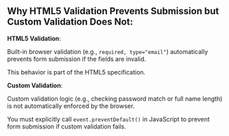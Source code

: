 ## Why HTML5 Validation Prevents Submission but Custom Validation Does Not:

**HTML5 Validation**:

Built-in browser validation (e.g., `required, type="email"`) automatically prevents form submission if the fields are invalid.

This behavior is part of the HTML5 specification.

**Custom Validation**:

Custom validation logic (e.g., checking password match or full name length) is not automatically enforced by the browser.

You must explicitly call `event.preventDefault()` in JavaScript to prevent form submission if custom validation fails.